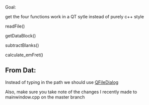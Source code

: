 
Goal:

get the four functions work in a QT sytle instead of purely c++ style

readFile()

getDataBlock()

subtractBlanks()

calculate_emFret()


From Dat:
---------------------------------
Instead of typing in the path we should use [QFileDialog](http://doc.qt.io/qt-4.8/qfiledialog.html)

Also, make sure you take note of the changes I recently made to mainwindow.cpp on the master branch

